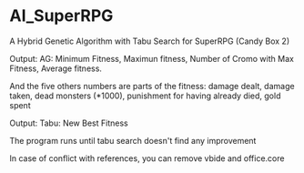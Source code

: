 # AI_SuperRPG
A Hybrid Genetic Algorithm with Tabu Search for SuperRPG (Candy Box 2)

Output: AG: Minimum Fitness, Maximun fitness, Number of Cromo with Max Fitness, Average fitness. 

And the five others numbers are parts of the fitness: damage dealt, damage taken, dead monsters (*1000), punishment for having already died, gold spent

Output: Tabu: New Best Fitness

The program runs until tabu search doesn't find any improvement


In case of conflict with references,  you can remove vbide and office.core
